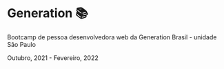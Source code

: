 # Generation 📚
Bootcamp de pessoa desenvolvedora web da Generation Brasil - unidade São Paulo

Outubro, 2021 - Fevereiro, 2022
